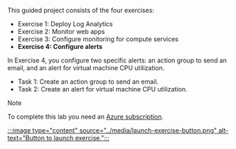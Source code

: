This guided project consists of the four exercises:

- Exercise 1: Deploy Log Analytics
- Exercise 2: Monitor web apps
- Exercise 3: Configure monitoring for compute services
- **Exercise 4: Configure alerts**

In Exercise 4, you configure two specific alerts: an action group to send an email, and an alert for virtual machine CPU utilization.

- Task 1: Create an action group to send an email.
- Task 2: Create an alert for virtual machine CPU utilization.

> [!NOTE]
> To complete this lab you need an [Azure subscription](https://azure.microsoft.com/free/).

[:::image type="content" source="../media/launch-exercise-button.png" alt-text="Button to launch exercise.":::
](https://microsoftlearning.github.io/AZ-1004-deploy-configure-azure-monitor/Instructions/Labs/LAB_05_exercise_configure_alerts.html)
